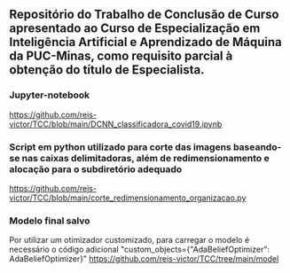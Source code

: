 ## Repositório do Trabalho de Conclusão de Curso apresentado ao Curso de Especialização em Inteligência Artificial e Aprendizado de Máquina da PUC-Minas, como requisito parcial à obtenção do título de Especialista.

### Jupyter-notebook
https://github.com/reis-victor/TCC/blob/main/DCNN_classificadora_covid19.ipynb

### Script em python utilizado para corte das imagens baseando-se nas caixas delimitadoras, além de redimensionamento e alocação para o subdiretório adequado
https://github.com/reis-victor/TCC/blob/main/corte_redimensionamento_organizacao.py

### Modelo final salvo
Por utilizar um otimizador customizado, para carregar o modelo é necessário o código adicional "custom_objects={"AdaBeliefOptimizer": AdaBeliefOptimizer}"
https://github.com/reis-victor/TCC/tree/main/model 
